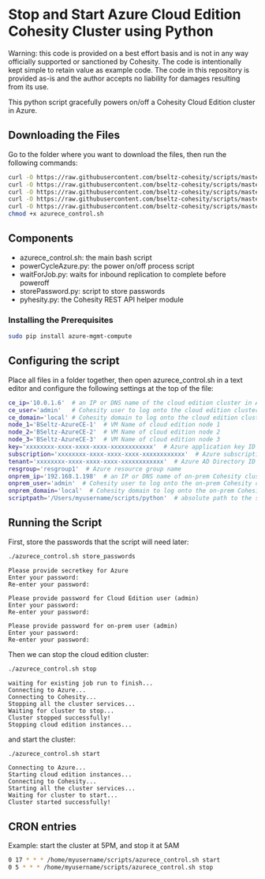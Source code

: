 # Stop and Start Azure Cloud Edition Cohesity Cluster using Python

Warning: this code is provided on a best effort basis and is not in any way officially supported or sanctioned by Cohesity. The code is intentionally kept simple to retain value as example code. The code in this repository is provided as-is and the author accepts no liability for damages resulting from its use.

This python script gracefully powers on/off a Cohesity Cloud Edition cluster in Azure.

## Downloading the Files

Go to the folder where you want to download the files, then run the following commands:

```bash
curl -O https://raw.githubusercontent.com/bseltz-cohesity/scripts/master/python/powerCycleAzure/powerCycleAzure.py
curl -O https://raw.githubusercontent.com/bseltz-cohesity/scripts/master/python/powerCycleAzure/storePassword.py
curl -O https://raw.githubusercontent.com/bseltz-cohesity/scripts/master/python/powerCycleAzure/waitForJob.py
curl -O https://raw.githubusercontent.com/bseltz-cohesity/scripts/master/python/powerCycleAzure/azurece_control.sh
curl -O https://raw.githubusercontent.com/bseltz-cohesity/scripts/master/python/pyhesity.py
chmod +x azurece_control.sh
```

## Components

* azurece_control.sh: the main bash script
* powerCycleAzure.py: the power on/off process script
* waitForJob.py: waits for inbound replication to complete before poweroff
* storePassword.py: script to store passwords
* pyhesity.py: the Cohesity REST API helper module

### Installing the Prerequisites

```bash
sudo pip install azure-mgmt-compute
```

## Configuring the script

Place all files in a folder together, then open azurece_control.sh in a text editor and configure the following settings at the top of the file:

```bash
ce_ip='10.0.1.6'  # an IP or DNS name of the cloud edition cluster in Azure
ce_user='admin'   # Cohesity user to log onto the cloud edition cluster
ce_domain='local' # Cohesity domain to log onto the cloud edition cluster
node_1='BSeltz-AzureCE-1'  # VM Name of cloud edition node 1
node_2='BSeltz-AzureCE-2'  # VM Name of cloud edition node 2
node_3='BSeltz-AzureCE-3'  # VM Name of cloud edition node 3
key='xxxxxxxx-xxxx-xxxx-xxxx-xxxxxxxxxxxx'  # Azure application key ID
subscription='xxxxxxxx-xxxx-xxxx-xxxx-xxxxxxxxxxxx'  # Azure subscription ID
tenant='xxxxxxxx-xxxx-xxxx-xxxx-xxxxxxxxxxxx'  # Azure AD Directory ID
resgroup='resgroup1'  # Azure resource group name
onprem_ip='192.168.1.198'  # an IP or DNS name of on-prem Cohesity cluster
onprem_user='admin'  # Cohesity user to log onto the on-prem Cohesity cluster
onprem_domain='local'  # Cohesity domain to log onto the on-prem Cohesity cluster
scriptpath='/Users/myusername/scripts/python'  # absolute path to the scripts
```

## Running the Script

First, store the passwords that the script will need later:

```bash
./azurece_control.sh store_passwords
```

```text
Please provide secretkey for Azure
Enter your password:
Re-enter your password:

Please provide password for Cloud Edition user (admin)
Enter your password:
Re-enter your password:

Please provide password for on-prem user (admin)
Enter your password:
Re-enter your password:
```

Then we can stop the cloud edition cluster:

```bash
./azurece_control.sh stop
```

```text
waiting for existing job run to finish...
Connecting to Azure...
Connecting to Cohesity...
Stopping all the cluster services...
Waiting for cluster to stop...
Cluster stopped successfully!
Stopping cloud edition instances...
```

and start the cluster:

```bash
./azurece_control.sh start
```

```text
Connecting to Azure...
Starting cloud edition instances...
Connecting to Cohesity...
Starting all the cluster services...
Waiting for cluster to start...
Cluster started successfully!
```

## CRON entries

Example: start the cluster at 5PM, and stop it at 5AM

```bash
0 17 * * * /home/myusername/scripts/azurece_control.sh start
0 5 * * * /home/myusername/scripts/azurece_control.sh stop
```
